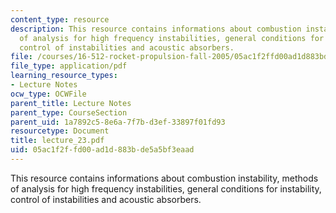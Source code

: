 ```yaml
---
content_type: resource
description: This resource contains informations about combustion instability, methods
  of analysis for high frequency instabilities, general conditions for instability,
  control of instabilities and acoustic absorbers.
file: /courses/16-512-rocket-propulsion-fall-2005/05ac1f2ffd00ad1d883bde5a5bf3eaad_lecture_23.pdf
file_type: application/pdf
learning_resource_types:
- Lecture Notes
ocw_type: OCWFile
parent_title: Lecture Notes
parent_type: CourseSection
parent_uid: 1a7892c5-8e6a-7f7b-d3ef-33897f01fd93
resourcetype: Document
title: lecture_23.pdf
uid: 05ac1f2f-fd00-ad1d-883b-de5a5bf3eaad
---
```

This resource contains informations about combustion instability, methods of analysis for high frequency instabilities, general conditions for instability, control of instabilities and acoustic absorbers.

